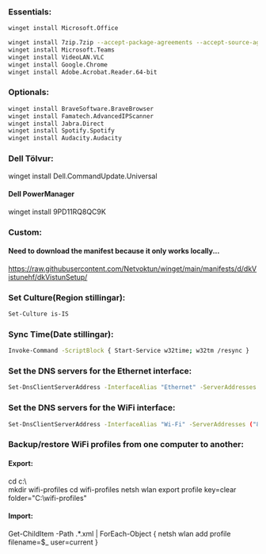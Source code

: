 ### Essentials:  
```bash
winget install Microsoft.Office
```
```bash
winget install 7zip.7zip --accept-package-agreements --accept-source-agreements  
winget install Microsoft.Teams  
winget install VideoLAN.VLC  
winget install Google.Chrome  
winget install Adobe.Acrobat.Reader.64-bit  
```

### Optionals:  
```bash
winget install BraveSoftware.BraveBrowser  
winget install Famatech.AdvancedIPScanner  
winget install Jabra.Direct  
winget install Spotify.Spotify  
winget install Audacity.Audacity  
```

### Dell Tölvur:
winget install Dell.CommandUpdate.Universal
#### Dell PowerManager
winget install 9PD11RQ8QC9K

### Custom:  
#### Need to download the manifest because it only works locally...
https://raw.githubusercontent.com/Netvoktun/winget/main/manifests/d/dkVistunehf/dkVistunSetup/
  
### Set Culture(Region stillingar):
```bash
Set-Culture is-IS
```

### Sync Time(Date stillingar):
```bash
Invoke-Command -ScriptBlock { Start-Service w32time; w32tm /resync }
```
### Set the DNS servers for the Ethernet interface:  
```bash
Set-DnsClientServerAddress -InterfaceAlias "Ethernet" -ServerAddresses ("8.8.8.8", "8.8.4.4")
```
### Set the DNS servers for the WiFi interface:  
```bash
Set-DnsClientServerAddress -InterfaceAlias "Wi-Fi" -ServerAddresses ("8.8.8.8", "8.8.4.4")
```
### Backup/restore WiFi profiles from one computer to another:  
#### Export:  
cd c:\  
mkdir wifi-profiles
cd wifi-profiles
netsh wlan export profile key=clear folder="C:\wifi-profiles"

#### Import:  
Get-ChildItem -Path .\*.xml | ForEach-Object { netsh wlan add profile filename=$_ user=current }
  
  
